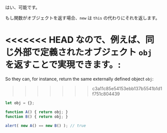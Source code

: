はい、可能です。

もし関数がオブジェクトを返す場合、`new` は `this` の代わりにそれを返します。

<<<<<<< HEAD
なので、例えば、同じ外部で定義されたオブジェクト `obj` を返すことで実現できます。:
=======
So they can, for instance, return the same externally defined object `obj`:
>>>>>>> c3a11c85e54153ebb137b5541b1d1f751c804439

```js run no-beautify
let obj = {};

function A() { return obj; }
function B() { return obj; }

alert( new A() == new B() ); // true
```
